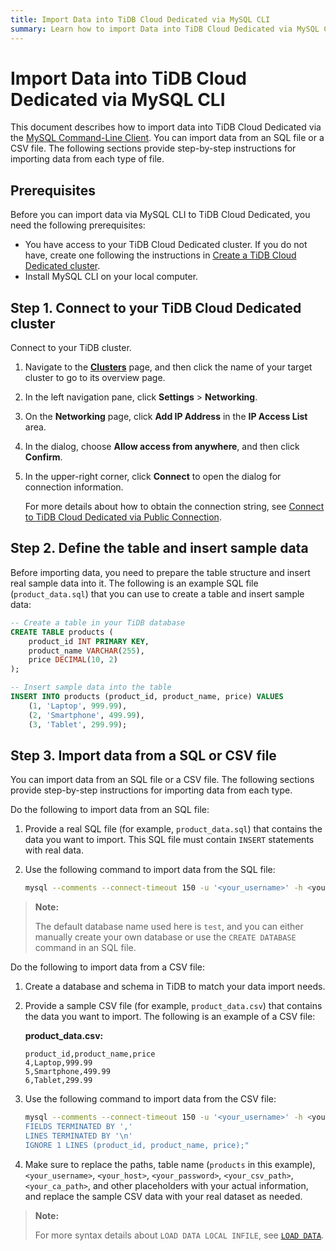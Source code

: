 ```yaml
---
title: Import Data into TiDB Cloud Dedicated via MySQL CLI
summary: Learn how to import Data into TiDB Cloud Dedicated via MySQL CLI.
---
```


# Import Data into TiDB Cloud Dedicated via MySQL CLI

This document describes how to import data into TiDB Cloud Dedicated via the [MySQL Command-Line Client](https://dev.mysql.com/doc/refman/8.0/en/mysql.html). You can import data from an SQL file or a CSV file. The following sections provide step-by-step instructions for importing data from each type of file.

## Prerequisites

Before you can import data via MySQL CLI to TiDB Cloud Dedicated, you need the following prerequisites:

- You have access to your TiDB Cloud Dedicated cluster. If you do not have, create one following the instructions in [Create a TiDB Cloud Dedicated cluster](/tidb-cloud/create-tidb-cluster.md).
- Install MySQL CLI on your local computer.

## Step 1. Connect to your TiDB Cloud Dedicated cluster

Connect to your TiDB cluster.

1. Navigate to the [**Clusters**](https://tidbcloud.com/project/clusters) page, and then click the name of your target cluster to go to its overview page.

2. In the left navigation pane, click **Settings** > **Networking**.

3. On the **Networking** page, click **Add IP Address** in the **IP Access List** area.

4. In the dialog, choose **Allow access from anywhere**, and then click **Confirm**.

5. In the upper-right corner, click **Connect** to open the dialog for connection information.

    For more details about how to obtain the connection string, see [Connect to TiDB Cloud Dedicated via Public Connection](/tidb-cloud/connect-via-standard-connection.md).

## Step 2. Define the table and insert sample data

Before importing data, you need to prepare the table structure and insert real sample data into it. The following is an example SQL file (`product_data.sql`) that you can use to create a table and insert sample data:

```sql
-- Create a table in your TiDB database
CREATE TABLE products (
    product_id INT PRIMARY KEY,
    product_name VARCHAR(255),
    price DECIMAL(10, 2)
);

-- Insert sample data into the table
INSERT INTO products (product_id, product_name, price) VALUES
    (1, 'Laptop', 999.99),
    (2, 'Smartphone', 499.99),
    (3, 'Tablet', 299.99);
```

## Step 3. Import data from a SQL or CSV file

You can import data from an SQL file or a CSV file. The following sections provide step-by-step instructions for importing data from each type.

<SimpleTab>
<div label="From an SQL file">

Do the following to import data from an SQL file:

1. Provide a real SQL file (for example, `product_data.sql`) that contains the data you want to import. This SQL file must contain `INSERT` statements with real data.

2. Use the following command to import data from the SQL file:

    ```bash
    mysql --comments --connect-timeout 150 -u '<your_username>' -h <your_cluster_host> -P 4000 -D test --ssl-mode=VERIFY_IDENTITY --ssl-ca=<your_ca_path> -p<your_password> < product_data.sql
    ```

> **Note:**
>
> The default database name used here is `test`, and you can either manually create your own database or use the `CREATE DATABASE` command in an SQL file.

</div>
<div label="From a CSV file">

Do the following to import data from a CSV file:

1. Create a database and schema in TiDB to match your data import needs.

2. Provide a sample CSV file (for example, `product_data.csv`) that contains the data you want to import. The following is an example of a CSV file:

    **product_data.csv:**

    ```csv
    product_id,product_name,price
    4,Laptop,999.99
    5,Smartphone,499.99
    6,Tablet,299.99
    ```

3. Use the following command to import data from the CSV file:

    ```bash
    mysql --comments --connect-timeout 150 -u '<your_username>' -h <your_host> -P 4000 -D test --ssl-mode=VERIFY_IDENTITY --ssl-ca=<your_ca_path> -p<your_password> -e "LOAD DATA LOCAL INFILE '<your_csv_path>' INTO TABLE products
    FIELDS TERMINATED BY ','
    LINES TERMINATED BY '\n'
    IGNORE 1 LINES (product_id, product_name, price);"
    ```

4. Make sure to replace the paths, table name (`products` in this example), `<your_username>`, `<your_host>`, `<your_password>`, `<your_csv_path>`, `<your_ca_path>`, and other placeholders with your actual information, and replace the sample CSV data with your real dataset as needed.

> **Note:**
>
> For more syntax details about `LOAD DATA LOCAL INFILE`, see [`LOAD DATA`](/sql-statements/sql-statement-load-data.md).

</div>
</SimpleTab>
